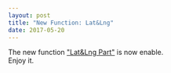 ```yaml
---
layout: post
title: "New Function: Lat&Lng"
date: 2017-05-20
---
```

The new function ["Lat&Lng Part"](https://nigrumharenae.github.io/locate/) is now enable.<br/>
Enjoy it.
